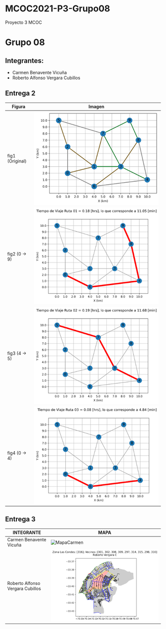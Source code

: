 # MCOC2021-P3-Grupo08
Proyecto 3 MCOC

# Grupo 08 

## Integrantes:

* Carmen Benavente Vicuña
* Roberto Alfonso Vergara Cubillos

## Entrega 2

| Figura | Imagen |
| ------------- | ------------- |
| fig1 (Original) | ![fig1](https://github.com/RobertoVergaraC/MCOC2021-P3-Grupo08/blob/main/Entrega%202/fig1.png) |
| fig2 (0 &rightarrow; 9) | ![fig2](https://github.com/RobertoVergaraC/MCOC2021-P3-Grupo08/blob/main/Entrega%202/fig2.png) |
| fig3 (4 &rightarrow; 5) | ![fig3](https://github.com/RobertoVergaraC/MCOC2021-P3-Grupo08/blob/main/Entrega%202/fig3.png) |
| fig4 (0 &rightarrow; 4) | ![fig4](https://github.com/RobertoVergaraC/MCOC2021-P3-Grupo08/blob/main/Entrega%202/fig4.png) |  

## Entrega 3
| INTEGRANTE | MAPA |
| ------------- | ------------- |
| Carmen Benavente Vicuña | ![MapaCarmen]() |
| Roberto Alfonso Vergara Cubillos | ![MapaRoberto](https://github.com/RobertoVergaraC/MCOC2021-P3-Grupo08/blob/main/Entrega%203/p3e2_grupo08_vergara.png) |  
